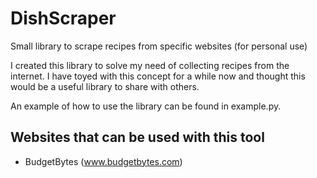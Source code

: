 # DishScraper
Small library to scrape recipes from specific websites (for personal use)

I created this library to solve my need of collecting recipes from the internet. I have toyed with this concept for a while now and thought this would be a useful library to share with others.

An example of how to use the library can be found in example.py.

## Websites that can be used with this tool

- BudgetBytes (www.budgetbytes.com)

